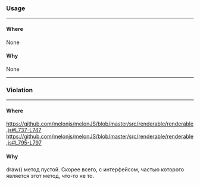 ### Usage

---
#### Where

None

#### Why

None

------------------------

### Violation

---
#### Where

https://github.com/melonjs/melonJS/blob/master/src/renderable/renderable.js#L737-L747
https://github.com/melonjs/melonJS/blob/master/src/renderable/renderable.js#L795-L797

#### Why
draw() метод пустой. Скорее всего, с интерфейсом, частью которого является этот метод, что-то не то.
